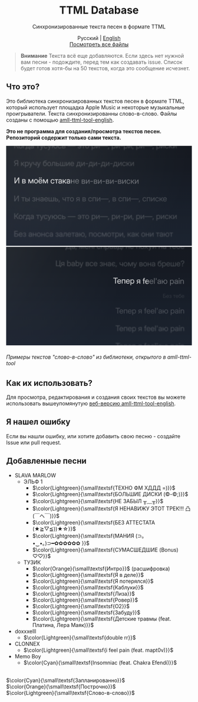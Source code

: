 <div align=center>

# TTML Database
Синхронизированные текста песен в формате TTML

Русский | [English](https://github.com/whyplural/ttml-database/blob/main/README-EN.md)\
[Посмотреть все файлы](https://github.com/whyplural/ttml-database/tree/main/db)
</div>

> __Внимание__
> Текста всё еще добавляются. Если здесь нет нужной вам песни - подождите, перед тем как создавать issue. Список будет готов хотя-бы на 50 текстов, когда это сообщение исчезнет.

## Что это?
Это библиотека синхронизированных текстов песен в формате TTML, который использует площадка Apple Music и некоторые музыкальные проигрыватели. Текста синхронизированны слово-в-слово. Файлы созданы с помощью [amll-ttml-tool-english](https://streetlegithub.github.io/amll-ttml-tool-english/).

__Это не программа для создания/просмотра текстов песен. Репозиторий содержит только сами текста.__

![Пример текста из библиотеки](https://raw.githubusercontent.com/whyplural/ttml-database/main/res/DISKI-example.png)
![Пример текста из библиотеки](https://raw.githubusercontent.com/whyplural/ttml-database/main/res/PAIN-example.png)
###### Примеры текстов "слово-в-слово" из библиотеки, открытого в amll-ttml-tool

## Как их использовать?
Для просмотра, редактирования и создания своих текстов вы можете использовать вышеупомянутую [веб-версию amll-ttml-tool-english](https://streetlegithub.github.io/amll-ttml-tool-english/).

## Я нашел ошибку
Если вы нашли ошибку, или хотите добавить свою песню - создайте Issue или pull request.

## Добавленные песни
- SLAVA MARLOW
    - ЭЛЬФ 1
        - $\color{Lightgreen}{\small\textsf{ТЕХНО ФМ ХДДД =)}}$
        - $\color{Lightgreen}{\small\textsf{БОЛЬШИЕ ДИСКИ (©-©;)}}$
        - $\color{Lightgreen}{\small\textsf{НЕ ЗАБЫЛ ╥﹏╥}}$
        - $\color{Lightgreen}{\small\textsf{Я НЕНАВИЖУ ЭТОТ ТРЕК!!! 凸(￣ヘ￣)}}$
        - $\color{Lightgreen}{\small\textsf{БЕЗ АТТЕСТАТА (★≧▽≦))★☆}}$
        - $\color{Lightgreen}{\small\textsf{МАНИЯ (⊃｡•‌‿•‌｡)⊃━✿✿✿✿✿✿ }}$
        - $\color{Lightgreen}{\small\textsf{СУМАСШЕДШИЕ (Bonus) ♡♡}}$
    - ТУЗИК
        - $\color{Orange}{\small\textsf{Интро}}$ (расшифровка)
        - $\color{Lightgreen}{\small\textsf{Я в деле}}$
        - $\color{Lightgreen}{\small\textsf{Я потерялся}}$
        - $\color{Lightgreen}{\small\textsf{Каблуки}}$
        - $\color{Lightgreen}{\small\textsf{Лиза}}$
        - $\color{Lightgreen}{\small\textsf{Ровер}}$
        - $\color{Lightgreen}{\small\textsf{О2}}$
        - $\color{Lightgreen}{\small\textsf{Забуду}}$
        - $\color{Lightgreen}{\small\textsf{Детские травмы (feat. Платина, Лера Маяк)}}$
- doxxxelll
    - $\color{Lightgreen}{\small\textsf{double rr}}$
- CLONNEX
    - $\color{Lightgreen}{\small\textsf{i feel pain (feat. mapt0v)}}$
- Memo Boy
    - $\color{Cyan}{\small\textsf{Insomniac (feat. Chakra Efendi)}}$

\
$\color{Cyan}{\small\textsf{Запланированно}}$\
$\color{Orange}{\small\textsf{Построчно}}$\
$\color{Lightgreen}{\small\textsf{Слово-в-слово}}$
